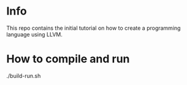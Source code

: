 # Info 
This repo contains the initial tutorial on how to create a programming language using LLVM.

# How to compile and run
./build-run.sh

